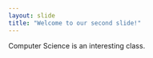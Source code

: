 ```yaml
---
layout: slide
title: "Welcome to our second slide!"
---
```

Computer Science is an interesting class.

